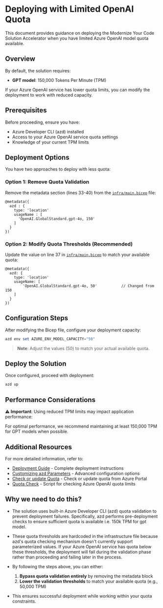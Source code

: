 # Deploying with Limited OpenAI Quota

This document provides guidance on deploying the Modernize Your Code Solution Accelerator when you have limited Azure OpenAI model quota available.

## Overview

By default, the solution requires:
- **GPT model**: 150,000 Tokens Per Minute (TPM)

If your Azure OpenAI service has lower quota limits, you can modify the deployment to work with reduced capacity.

## Prerequisites

Before proceeding, ensure you have:
- Azure Developer CLI (azd) installed
- Access to your Azure OpenAI service quota settings
- Knowledge of your current TPM limits

## Deployment Options

You have two approaches to deploy with less quota:

### Option 1: Remove Quota Validation

Remove the metadata section (lines 33-40) from the [`infra/main.bicep`](../infra/main.bicep) file:

```bicep
@metadata({
  azd : {
    type: 'location'
    usageName : [
      'OpenAI.GlobalStandard.gpt-4o, 150'
    ]
  }
})
```

### Option 2: Modify Quota Thresholds (Recommended)

Update the value on line 37 in [`infra/main.bicep`](../infra/main.bicep) to match your available quota:

```bicep
@metadata({
  azd: {
    type: 'location'
    usageName: [
        'OpenAI.GlobalStandard.gpt-4o, 50'           // Changed from 150
    ]
  }
})
```

## Configuration Steps

After modifying the Bicep file, configure your deployment capacity:

```powershell
azd env set AZURE_ENV_MODEL_CAPACITY="50"
```

> **Note**: Adjust the values (50) to match your actual available quota.

## Deploy the Solution

Once configured, proceed with deployment:

```powershell
azd up
```

## Performance Considerations

⚠️ **Important**: Using reduced TPM limits may impact application performance:

For optimal performance, we recommend maintaining at least 150,000 TPM for GPT models when possible.

## Additional Resources

For more detailed information, refer to:

- [Deployment Guide](DeploymentGuide.md) - Complete deployment instructions
- [Customizing azd Parameters](CustomizingAzdParameters.md) - Advanced configuration options
- [Check or update Quota](AzureGPTQuotaSettings.md) - Check or update quota from Azure Portal
- [Quota Check](quota_check.md) - Script for checking Azure OpenAI quota limits

## Why we need to do this?
- The solution uses built-in Azure Developer CLI (azd) quota validation to prevent deployment failures. Specifically, azd performs pre-deployment checks to ensure sufficient quota is available i.e. 150k TPM for gpt model.

- These quota thresholds are hardcoded in the infrastructure file because azd's quota checking mechanism doesn't currently support parameterized values. If your Azure OpenAI service has quota below these thresholds, the deployment will fail during the validation phase rather than proceeding and failing later in the process.

- By following the steps above, you can either:
    1. **Bypass quota validation entirely** by removing the metadata block
    2. **Lower the validation thresholds** to match your available quota (e.g., 50,000 TPM)

- This ensures successful deployment while working within your quota constraints.